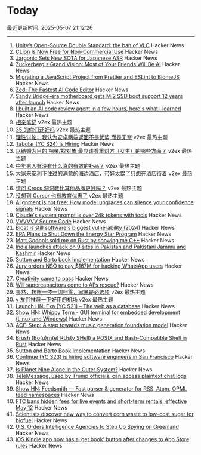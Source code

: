 # Today

最近更新时间: 2025-05-07 21:12:26

--- 
1. [Unity’s Open-Source Double Standard: the ban of VLC](https://mfkl.github.io/2024/01/10/unity-double-oss-standards.html) Hacker News
2. [CLion Is Now Free for Non-Commercial Use](https://blog.jetbrains.com/clion/2025/05/clion-is-now-free-for-non-commercial-use/) Hacker News
3. [Jargonic Sets New SOTA for Japanese ASR](https://aiola.ai/blog/jargonic-japanese-asr/) Hacker News
4. [Zuckerberg's Grand Vision: Most of Your Friends Will Be AI](https://www.wsj.com/tech/ai/mark-zuckerberg-ai-digital-future-0bb04de7) Hacker News
5. [Migrating a JavaScript Project from Prettier and ESLint to BiomeJS](https://blog.appsignal.com/2025/05/07/migrating-a-javascript-project-from-prettier-and-eslint-to-biomejs.html) Hacker News
6. [Zed: The Fastest AI Code Editor](https://zed.dev/blog/fastest-ai-code-editor) Hacker News
7. [Sandy Bridge-era motherboard gets M.2 SSD boot support 12 years after launch](https://www.tomshardware.com/pc-components/motherboards/sandy-bridge-era-motherboard-gains-m-2-ssd-boot-support-12-years-after-launch-first-new-bios-in-a-decade-for-decommissioned-motherboard) Hacker News
8. [I built an AI code review agent in a few hours, here's what I learned](https://www.sourcebot.dev/blog/review-agent-learnings) Hacker News
9. [相亲笔记](https://www.v2ex.com/t/1130158) v2ex 最热主题
10. [35 的你们还好吗](https://www.v2ex.com/t/1130136) v2ex 最热主题
11. [理性讨论，我认为安卓两端返回不是优势,而是无奈](https://www.v2ex.com/t/1130104) v2ex 最热主题
12. [Tabular (YC S24) Is Hiring](https://www.ycombinator.com/companies/tabular/jobs/7V7rXlS-founding-engineer) Hacker News
13. [以结婚为目的 相亲/找对象 最应该看重对方（女生）的哪些方面？](https://www.v2ex.com/t/1130091) v2ex 最热主题
14. [中年男人有没有什么真的有效的补品？](https://www.v2ex.com/t/1130052) v2ex 最热主题
15. [大家来安利下住过的满意的海边酒店，带娃太累了只想在酒店待着](https://www.v2ex.com/t/1130049) v2ex 最热主题
16. [请问 Crocs 洞洞鞋比其他品牌更好吗？](https://www.v2ex.com/t/1130040) v2ex 最热主题
17. [没想到 Cursor 也有教育优惠了](https://www.v2ex.com/t/1130037) v2ex 最热主题
18. [Alignment is not free: How model upgrades can silence your confidence signals](https://www.variance.co/post/alignment-is-not-free-how-a-model-silenced-our-confidence-signals) Hacker News
19. [Claude's system prompt is over 24k tokens with tools](https://github.com/asgeirtj/system_prompts_leaks/blob/main/claude.txt) Hacker News
20. [VVVVVV Source Code](https://github.com/TerryCavanagh/VVVVVV) Hacker News
21. [Bloat is still software's biggest vulnerability (2024)](https://spectrum.ieee.org/lean-software-development) Hacker News
22. [EPA Plans to Shut Down the Energy Star Program](https://www.nytimes.com/2025/05/06/climate/epa-energy-star-eliminated.html) Hacker News
23. [Matt Godbolt sold me on Rust by showing me C++](https://www.collabora.com/news-and-blog/blog/2025/05/06/matt-godbolt-sold-me-on-rust-by-showing-me-c-plus-plus/) Hacker News
24. [India launches attack on 9 sites in Pakistan and Pakistani Jammu and Kashmir](https://www.reuters.com/world/india/india-launches-attack-9-sites-pakistan-pakistan-occupied-jammu-kashmir-2025-05-06/) Hacker News
25. [Sutton and Barto book implementation](https://github.com/ivanbelenky/RL) Hacker News
26. [Jury orders NSO to pay $167M for hacking WhatsApp users](https://arstechnica.com/security/2025/05/jury-orders-nso-to-pay-167-million-for-hacking-whatsapp-users/) Hacker News
27. [Creativity came to pass](https://vale.rocks/posts/creativity-came-to-pass) Hacker News
28. [Will supercapacitors come to AI's rescue?](https://spectrum.ieee.org/supercapacitor-2671883490) Hacker News
29. [果然，转账一停一切归零，家暴是必选项](https://www.v2ex.com/t/1130054) v2ex 最热主题
30. [v 友们推荐一下好用的机场](https://www.v2ex.com/t/1130044) v2ex 最热主题
31. [Launch HN: Exa (YC S21) – The web as a database](https://news.ycombinator.com/item?id=43906841) Hacker News
32. [Show HN: Whippy Term - GUI terminal for embedded development (Linux and Windows)](https://whippyterm.com) Hacker News
33. [ACE-Step: A step towards music generation foundation model](https://github.com/ace-step/ACE-Step) Hacker News
34. [Brush (Bo(u)rn(e) RUsty SHell) a POSIX and Bash-Compatible Shell in Rust](https://github.com/reubeno/brush) Hacker News
35. [Sutton and Barto Book Implementation](https://github.com/ivanbelenky/RL) Hacker News
36. [Continue (YC S23) is hiring software engineers in San Francisco](https://www.ycombinator.com/companies/continue/jobs/smcxRnM-software-engineer) Hacker News
37. [Is Planet Nine Alone in the Outer System?](https://www.centauri-dreams.org/2025/05/06/is-planet-nine-alone-in-the-outer-system/) Hacker News
38. [TeleMessage, used by Trump officials, can access plaintext chat logs](https://micahflee.com/despite-misleading-marketing-israeli-company-telemessage-used-by-trump-officials-can-access-plaintext-chat-logs/) Hacker News
39. [Show HN: Feedsmith — Fast parser & generator for RSS, Atom, OPML feed namespaces](https://github.com/macieklamberski/feedsmith) Hacker News
40. [FTC bans hidden fees for live events and short-term rentals, effective May 12](https://techcrunch.com/2025/05/05/ftc-bans-hidden-fees-for-live-events-and-short-term-rentals-effective-may-12/) Hacker News
41. [Scientists discover new way to convert corn waste to low-cost sugar for biofuel](https://news.wsu.edu/press-release/2025/05/06/scientists-discover-a-new-way-to-convert-corn-waste-into-low-cost-sugar-for-biofuel/) Hacker News
42. [U.S. Orders Intelligence Agencies to Step Up Spying on Greenland](https://www.wsj.com/world/greenland-spying-us-intelligence-809c4ef2) Hacker News
43. [iOS Kindle app now has a ‘get book’ button after changes to App Store rules](https://www.theverge.com/news/661719/amazon-app-ios-apple-iphone-ipad-kindle-buy-books) Hacker News
